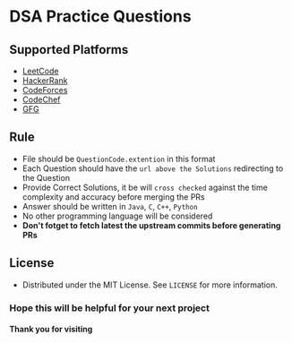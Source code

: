 # DSA Practice Questions

## Supported Platforms
- [LeetCode](https://leetcode.com/)
- [HackerRank](https://www.hackerrank.com/)
- [CodeForces](https://codeforces.com/)
- [CodeChef](https://www.codechef.com/)
- [GFG](https://www.google.com/url?sa=t&rct=j&q=&esrc=s&source=web&cd=&cad=rja&uact=8&ved=2ahUKEwjO0o3JzcHzAhXFdn0KHb9xDkgQFnoECAUQAQ&url=https%3A%2F%2Fwww.geeksforgeeks.org%2Fdata-structures%2F&usg=AOvVaw1od_DFVhhW_OliPn7DBl4g)

## Rule
- File should be `QuestionCode.extention` in this format
- Each Question should have the `url above the Solutions` redirecting to the Question
- Provide Correct Solutions, it be will `cross checked` against the time complexity and accuracy before merging the PRs
- Answer should be written in `Java`, `C`, `C++`, `Python`
- No other programming language will be considered
- __Don't fotget to fetch latest the upstream commits before generating PRs__

## License
- Distributed under the MIT License. See `LICENSE` for more information.

### Hope this will be helpful for your next project
#### Thank you for visiting
